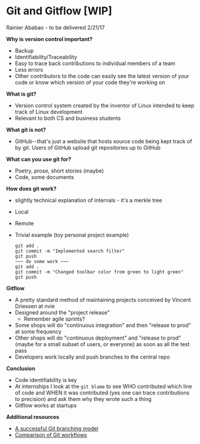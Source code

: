 # Git and Gitflow [WIP]

Rainier Ababao - to be delivered 2/21/17

**Why is version control important?**

- Backup
- Identifiability/Traceability
- Easy to trace back contributions to individual members of a team
- Less errors
- Other contributors to the code can easily see the latest version of your code or know which version of your code they're working on

**What is git?**

- Version control system created by the inventor of Linux intended to keep track of Linux development
- Relevant to both CS and business students

**What git is not?**

- GitHub--that's just a website that hosts source code being kept track of by git. Users of GitHub upload git repositories up to GitHub

**What can you use git for?**

- Poetry, prose, short stories (maybe)
- Code, some documents

**How does git work?**

- slightly technical explanation of internals - it's a merkle tree
- Local
- Remote
- Trivial example (toy personal project example)

	```
	git add .
	git commit -m "Implemented search filter"
	git push
	~~~ do some work ~~~
	git add .
	git commit -m "Changed toolbar color from green to light green"
	git push
	```

**Gitflow**

- A pretty standard method of maintaining projects conceived by Vincent Driessen at nvie
- Designed around the "project release"
  - Remember agile sprints?
- Some shops will do "continuous integration" and then "release to prod" at some frequency
- Other shops will do "continuous deployment" and "release to prod" (maybe for a small subset of users, or everyone) as soon as all the test pass
- Developers work locally and push branches to the central repo

**Conclusion**

- Code identifiability is key
- At internships I look at the `git blame` to see WHO contributed which line of code and WHEN it was contributed (yes one can trace contributions to precision) and ask them why they wrote such a thing
- Gitflow works at startups

**Additional resources**

- [A successful Git branching model](http://nvie.com/posts/a-successful-git-branching-model/)
- [Comparison of Git workflows](https://www.atlassian.com/git/tutorials/comparing-workflows#gitflow-workflow)
